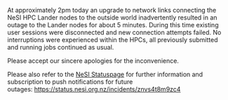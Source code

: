 At approximately 2pm today an upgrade to network links connecting the
NeSI HPC Lander nodes to the outside world inadvertently resulted in an
outage to the Lander nodes for about 5 minutes. During this time
existing user sessions were disconnected and new connection attempts
failed. No interruptions were experienced within the HPCs, all
previously submitted and running jobs continued as usual.

Please accept our sincere apologies for the inconvenience.

Please also refer to the [NeSI Statuspage](https://status.nesi.org.nz/)
for further information and subscription to push notifications for
future outages: https://status.nesi.org.nz/incidents/znvs4t8m9zc4
